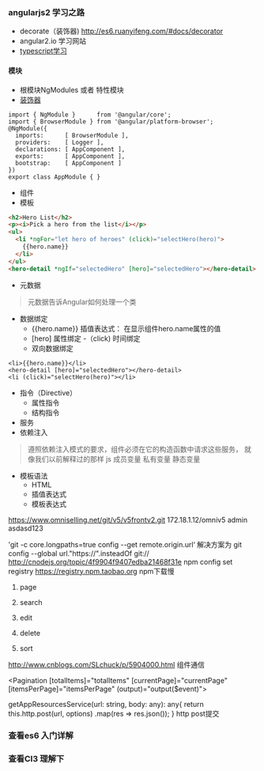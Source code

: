 ### angularjs2 学习之路
- decorate（装饰器) http://es6.ruanyifeng.com/#docs/decorator
- angular2.io 学习网站
- [typescript学习](http://www.cnblogs.com/tansm/p/TypeScript_Handbook_BasicTypes.html)
#### 模块
- 根模块NgModules 或者 特性模块
- [装饰器](https://medium.com/google-developers/exploring-es7-decorators-76ecb65fb841#.7g5fezuo9) 
```
import { NgModule }      from '@angular/core';
import { BrowserModule } from '@angular/platform-browser';
@NgModule({
  imports:      [ BrowserModule ],
  providers:    [ Logger ],
  declarations: [ AppComponent ],
  exports:      [ AppComponent ],
  bootstrap:    [ AppComponent ]
})
export class AppModule { }
```

- 组件
- 模板

```html
<h2>Hero List</h2>
<p><i>Pick a hero from the list</i></p>
<ul>
  <li *ngFor="let hero of heroes" (click)="selectHero(hero)">
    {{hero.name}}
  </li>
</ul>
<hero-detail *ngIf="selectedHero" [hero]="selectedHero"></hero-detail>
```

- 元数据
> 元数据告诉Angular如何处理一个类
- 数据绑定
  - {{hero.name}} 插值表达式： 在显示组件hero.name属性的值
  - [hero] 属性绑定
  -（click) 时间绑定 
  - 双向数据绑定
```
<li>{{hero.name}}</li>
<hero-detail [hero]="selectedHero"></hero-detail>
<li (click)="selectHero(hero)"></li>
```
- 指令（Directive）
  - 属性指令
  - 结构指令
- 服务
- 依赖注入
> 遵照依赖注入模式的要求，组件必须在它的构造函数中请求这些服务， 就像我们以前解释过的那样 
js 成员变量 私有变量 静态变量

- 模板语法
  - HTML
  - 插值表达式
  - 模板表达式

https://www.omniselling.net/git/v5/v5frontv2.git
172.18.1.12/omniv5 admin asdasd123

'git -c core.longpaths=true config --get remote.origin.url‘ 解决方案为 git config --global url."https://".insteadOf git://
http://cnodejs.org/topic/4f9904f9407edba21468f31e npm config set registry https://registry.npm.taobao.org npm下载慢

1. page
2. search
2. edit
3. delete

5. sort

http://www.cnblogs.com/SLchuck/p/5904000.html 组件通信

<Pagination [totalItems]="totalItems" [currentPage]="currentPage" [itemsPerPage]="itemsPerPage" (output)="output($event)"></Pagination>

getAppResourcesService(url: string, body: any): any{
        return this.http.post(url, options)
            .map(res => res.json());
    }
http post提交



### 查看es6 入门详解
### 查看CI3 理解下